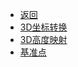 * [返回](../README.md)
* [3D坐标转换](./Transformation.md)
* [3D高度映射](./Height_Mapping.md)
* [基准点](./BasePoint.md)



